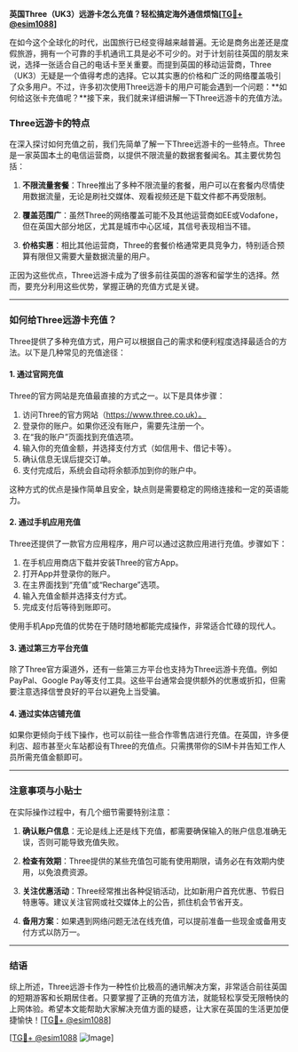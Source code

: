 **英国Three（UK3）远游卡怎么充值？轻松搞定海外通信烦恼[[TG💪+ @esim1088](https://t.me/s/esim1088)]**

在如今这个全球化的时代，出国旅行已经变得越来越普遍。无论是商务出差还是度假旅游，拥有一个可靠的手机通讯工具是必不可少的。对于计划前往英国的朋友来说，选择一张适合自己的电话卡至关重要。而提到英国的移动运营商，Three（UK3）无疑是一个值得考虑的选择。它以其实惠的价格和广泛的网络覆盖吸引了众多用户。不过，许多初次使用Three远游卡的用户可能会遇到一个问题：**如何给这张卡充值呢？**接下来，我们就来详细讲解一下Three远游卡的充值方法。

### Three远游卡的特点

在深入探讨如何充值之前，我们先简单了解一下Three远游卡的一些特点。Three是一家英国本土的电信运营商，以提供不限流量的数据套餐闻名。其主要优势包括：

1. **不限流量套餐**：Three推出了多种不限流量的套餐，用户可以在套餐内尽情使用数据流量，无论是刷社交媒体、观看视频还是下载文件都不再受限制。
   
2. **覆盖范围广**：虽然Three的网络覆盖可能不及其他运营商如EE或Vodafone，但在英国大部分地区，尤其是城市中心区域，其信号表现相当不错。
   
3. **价格实惠**：相比其他运营商，Three的套餐价格通常更具竞争力，特别适合预算有限但又需要大量数据流量的用户。

正因为这些优点，Three远游卡成为了很多前往英国的游客和留学生的选择。然而，要充分利用这些优势，掌握正确的充值方式是关键。

---

### 如何给Three远游卡充值？

Three提供了多种充值方式，用户可以根据自己的需求和便利程度选择最适合的方法。以下是几种常见的充值途径：

#### 1. **通过官网充值**
Three的官方网站是充值最直接的方式之一。以下是具体步骤：
1. 访问Three的官方网站（https://www.three.co.uk）。
2. 登录你的账户。如果你还没有账户，需要先注册一个。
3. 在“我的账户”页面找到充值选项。
4. 输入你的充值金额，并选择支付方式（如信用卡、借记卡等）。
5. 确认信息无误后提交订单。
6. 支付完成后，系统会自动将余额添加到你的账户中。

这种方式的优点是操作简单且安全，缺点则是需要稳定的网络连接和一定的英语能力。

#### 2. **通过手机应用充值**
Three还提供了一款官方应用程序，用户可以通过这款应用进行充值。步骤如下：
1. 在手机应用商店下载并安装Three的官方App。
2. 打开App并登录你的账户。
3. 在主界面找到“充值”或“Recharge”选项。
4. 输入充值金额并选择支付方式。
5. 完成支付后等待到账即可。

使用手机App充值的优势在于随时随地都能完成操作，非常适合忙碌的现代人。

#### 3. **通过第三方平台充值**
除了Three官方渠道外，还有一些第三方平台也支持为Three远游卡充值。例如PayPal、Google Pay等支付工具。这些平台通常会提供额外的优惠或折扣，但需要注意选择信誉良好的平台以避免上当受骗。

#### 4. **通过实体店铺充值**
如果你更倾向于线下操作，也可以前往一些合作零售店进行充值。在英国，许多便利店、超市甚至火车站都设有Three的充值点。只需携带你的SIM卡并告知工作人员所需充值金额即可。

---

### 注意事项与小贴士

在实际操作过程中，有几个细节需要特别注意：

1. **确认账户信息**：无论是线上还是线下充值，都需要确保输入的账户信息准确无误，否则可能导致充值失败。
   
2. **检查有效期**：Three提供的某些充值包可能有使用期限，请务必在有效期内使用，以免浪费资源。
   
3. **关注优惠活动**：Three经常推出各种促销活动，比如新用户首充优惠、节假日特惠等。建议关注官网或社交媒体上的公告，抓住机会节省开支。

4. **备用方案**：如果遇到网络问题无法在线充值，可以提前准备一些现金或备用支付方式以防万一。

---

### 结语

综上所述，Three远游卡作为一种性价比极高的通讯解决方案，非常适合前往英国的短期游客和长期居住者。只要掌握了正确的充值方法，就能轻松享受无限畅快的上网体验。希望本文能帮助大家解决充值方面的疑惑，让大家在英国的生活更加便捷愉快！[[TG💪+ @esim1088](https://t.me/s/esim1088)]

[[TG💪+ @esim1088](https://t.me/s/esim1088) ![Image](https://i.postimg.cc/4NQfJmqS/Snipaste-2025-05-13-00-14-12.png)]